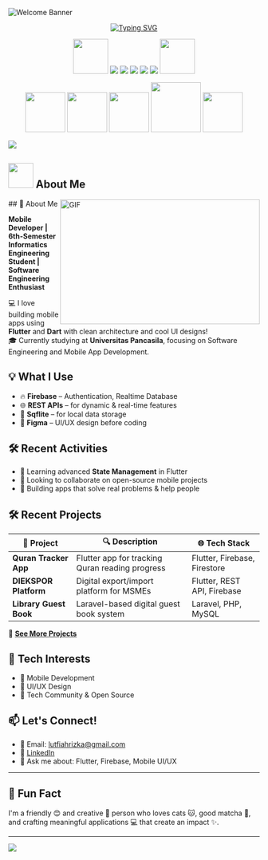 <!-- 🎮 Animated Super Header -->
![Welcome Banner](https://capsule-render.vercel.app/api?type=waving&color=0:6a11cb,100:2575fc&height=300&section=header&text=✨%20Hey%20There!%20I'm%20Lutfiah%20Rizka%20✨&fontSize=40&fontColor=ffffff&animation=fadeIn&fontAlignY=35&desc=Mobile%20Developer%20|%20Flutter%20Enthusiast%20|%20UI/UX%20Explorer&descSize=20&descAlignY=55&descAlign=60)

<!-- 💫 Animated Typing Effect -->
<p align="center">
  <a href="https://git.io/typing-svg"><img src="https://readme-typing-svg.demolab.com?font=Fira+Code&size=22&pause=1000&color=6A11CB&center=true&vCenter=true&random=false&width=435&lines=Building+beautiful+mobile+apps;Flutter+enthusiast;Clean+architecture+lover;UI%2FUX+passionate" alt="Typing SVG" /></a>
</p>

<!-- 🚀 Animated Tech Stack -->
<p align="center">
  <img src="https://media.giphy.com/media/v1.Y2lkPTc5MGI3NjExNDJydmk0ZnZlY2xpYWtiMDhham5mbTJsMmZsY3hlcm5mOW9kbTJ6YyZlcD12MV9pbnRlcm5hbF9naWZfYnlfaWQmY3Q9cw/VgGthkhUvGgOit7Y9i/giphy.gif" width="70">
  <a href="https://flutter.dev/"><img src="https://img.shields.io/badge/Flutter-02569B?style=for-the-badge&logo=flutter&logoColor=white"/></a>
  <a href="https://dart.dev/"><img src="https://img.shields.io/badge/Dart-0175C2?style=for-the-badge&logo=dart&logoColor=white"/></a>
  <a href="https://firebase.google.com/"><img src="https://img.shields.io/badge/Firebase-FFCA28?style=for-the-badge&logo=firebase&logoColor=black"/></a>
  <a href="https://pub.dev/packages/sqflite"><img src="https://img.shields.io/badge/Sqflite-003B57?style=for-the-badge&logo=sqlite&logoColor=white"/></a>
  <a href="https://figma.com/"><img src="https://img.shields.io/badge/Figma-F24E1E?style=for-the-badge&logo=figma&logoColor=white"/></a>
  <img src="https://media.giphy.com/media/v1.Y2lkPTc5MGI3NjExNDJydmk0ZnZlY2xpYWtiMDhham5mbTJsMmZsY3hlcm5mOW9kbTJ6YyZlcD12MV9pbnRlcm5hbF9naWZfYnlfaWQmY3Q9cw/VgGthkhUvGgOit7Y9i/giphy.gif" width="70">
</p>

<p align="center">
  <img src="https://media3.giphy.com/media/ln7z2eWriiQAllfVcn/200w.webp" width="80">
  <img src="https://media.giphy.com/media/XAxylRMCdpbEWUAvr8/giphy.gif" width="80">
  <img src="https://media.giphy.com/media/V8y1y1FzxDETVUtQE4/giphy.gif" width="80">
  <img src="https://media.giphy.com/media/kH1DBkPNyZPOk0BxrM/giphy.gif" width="100">
  <img src="https://media.giphy.com/media/IdyAQJVN2kVPNUrojM/giphy.gif" width="80">
</p>

<!-- 🌈 Animated Divider -->
<img src="https://user-images.githubusercontent.com/73097560/115834477-dbab4500-a447-11eb-908a-139a6edaec5c.gif">

## <img src="https://media.giphy.com/media/v1.Y2lkPTc5MGI3NjExbGh4dno2bXBqZmUxZGFnZ245a3cwaTFuZGl0bHR2MjhwY3hsdzA5YiZlcD12MV9pbnRlcm5hbF9naWZfYnlfaWQmY3Q9cw/hVm2yGia6uX7kQ4bPW/giphy.gif" width="50"> About Me  

<img align="right" height="250" width="400" alt="GIF" src="https://media.giphy.com/media/L1R1tvI9svkIWwpVYr/giphy.gif"/>
## 👋 About Me

**Mobile Developer | 6th-Semester Informatics Engineering Student | Software Engineering Enthusiast**

💻 I love building mobile apps using **Flutter** and **Dart** with clean architecture and cool UI designs!  
🎓 Currently studying at **Universitas Pancasila**, focusing on Software Engineering and Mobile App Development.

## 💡 What I Use

- 🔥 **Firebase** – Authentication, Realtime Database
- 🌐 **REST APIs** – for dynamic & real-time features
- 💾 **Sqflite** – for local data storage
- 🎨 **Figma** – UI/UX design before coding

## 🛠️ Recent Activities

- 🌱 Learning advanced **State Management** in Flutter
- 🤝 Looking to collaborate on open-source mobile projects
- 🚀 Building apps that solve real problems & help people

## 🛠️ Recent Projects  

| 🚀 Project | 🔍 Description | 🌐 Tech Stack |
|-----------|--------------|--------------|
| **Quran Tracker App** | Flutter app for tracking Quran reading progress | Flutter, Firebase, Firestore |
| **DIEKSPOR Platform** | Digital export/import platform for MSMEs | Flutter, REST API, Firebase |
| **Library Guest Book** | Laravel-based digital guest book system | Laravel, PHP, MySQL |

🔗 **[See More Projects](https://github.com/disrizka)**  
## 🧠 Tech Interests

- 📱 Mobile Development
- 🎨 UI/UX Design
- 💬 Tech Community & Open Source

## 📫 Let's Connect!

- 📧 Email: lutfiahrizka@gmail.com
- 🔗 [LinkedIn](https://www.linkedin.com/in/lutfiahrizka)
- 🧠 Ask me about: Flutter, Firebase, Mobile UI/UX

---

## 🎉 Fun Fact

I'm a friendly 😊 and creative 🎨 person who loves cats 🐱, good matcha 🍵, and crafting meaningful applications 💻 that create an impact ✨.

---
<img src="https://capsule-render.vercel.app/api?type=waving&color=0:6a11cb,100:2575fc&height=120&section=footer&text=Let's%20build%20something%20awesome%20together!&fontSize=24&fontColor=ffffff&animation=fadeIn&fontAlignY=65"/>

